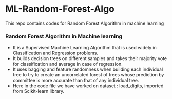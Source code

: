# ML-Random-Forest-Algo
This repo contains codes for Random Forest Algorithm in machine learning


### Random Forest Algorithm in Machine learning  
* It is a Supervised Machine Learning Algorithm that is used widely in Classification and Regression problems.  
* It builds decision trees on different samples and takes their majority vote for classification and average in case of regression.  
*  It uses bagging and feature randomness when building each individual tree to try to create an uncorrelated forest of trees whose prediction by committee is more accurate than that of any individual tree.  
* Here in the code file we have worked on dataset : load_digits, imported from Scikit-learn library.
